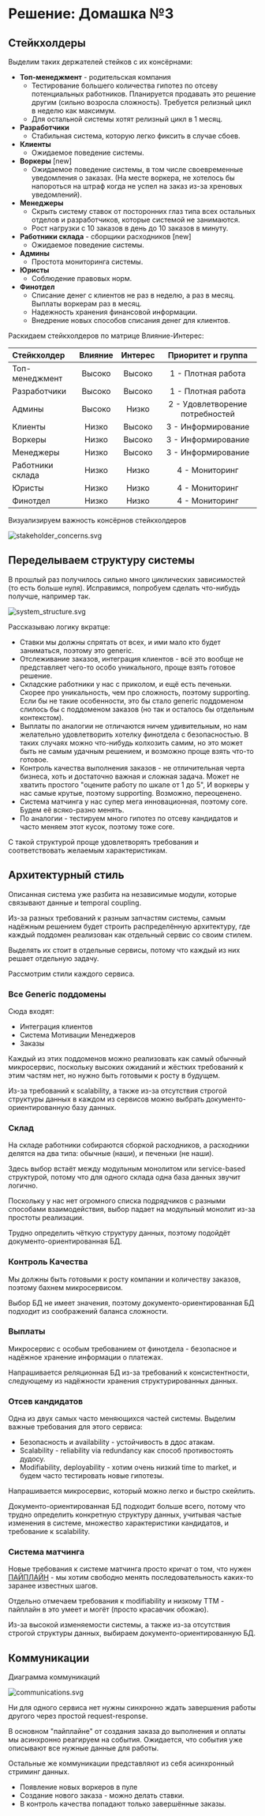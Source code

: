 # Решение: Домашка №3

## Стейкхолдеры

Выделим таких держателей стейков с их консёрнами:

- **Топ-менеджмент** - родительская компания
  - Тестирование большего количества гипотез по отсеву потенциальных работников.
    Планируется продавать это решение другим (сильно возросла сложность).
    Требуется релизный цикл в неделю как максимум.
  - Для остальной системы хотят релизный цикл в 1 месяц.
- **Разработчики**
  - Стабильная система, которую легко фиксить в случае сбоев.
- **Клиенты**
  - Ожидаемое поведение системы.
- **Воркеры** [new]
  - Ожидаемое поведение системы, в том числе своевременные уведомления о заказах.
    (На месте воркера, не хотелось бы напороться на штраф когда
    не успел на заказ из-за хреновых уведомлений).
- **Менеджеры**
  - Скрыть систему ставок от посторонних глаз типа всех остальных отделов
    и разработчиков, которые системой не занимаются.
  - Рост нагрузки с 10 заказов в день до 10 заказов в минуту.
- **Работники склада** - сборщики расходников [new]
  - Ожидаемое поведение системы.
- **Админы**
  - Простота мониторинга системы.
- **Юристы**
  - Соблюдение правовых норм.
- **Финотдел**
  - Списание денег с клиентов не раз в неделю, а раз в месяц.
    Выплаты воркерам раз в месяц.
  - Надежность хранения финансовой информации.
  - Внедрение новых способов списания денег для клиентов.

Раскидаем стейкхолдеров по матрице Влияние-Интерес:

| Стейкхолдер      | Влияние | Интерес |       Приоритет и группа        |
|:---------------- |:-------:|:-------:|:-------------------------------:|
| Топ-менеджмент   | Высоко  | Высоко  |       1 - Плотная работа        |
| Разработчики     | Высоко  | Высоко  |       1 - Плотная работа        |
| Админы           | Высоко  |  Низко  | 2 - Удовлетворение потребностей |
| Клиенты          |  Низко  | Высоко  |       3 - Информирование        |
| Воркеры          |  Низко  | Высоко  |       3 - Информирование        |
| Менеджеры        |  Низко  | Высоко  |       3 - Информирование        |
| Работники склада |  Низко  |  Низко  |         4 - Мониторинг          |
| Юристы           |  Низко  |  Низко  |         4 - Мониторинг          |
| Финотдел         |  Низко  |  Низко  |         4 - Мониторинг          |

Визуализируем важность консёрнов стейкхолдеров

![stakeholder_concerns.svg](./materials/stakeholder_concerns.svg)

## Переделываем структуру системы

В прошлый раз получилось сильно много циклических зависимостей
(то есть больше нуля).
Исправимся, попробуем сделать что-нибудь получше, например так.

![system_structure.svg](./materials/system_structure.svg)

Рассказываю логику вкратце:

- Ставки мы должны спрятать от всех, и ими мало кто будет заниматься,
  поэтому это generic.
- Отслеживание заказов, интеграция клиентов -
  всё это вообще не представляет чего-то особо уникального,
  проще взять готовое решение.
- Складские работники у нас с приколом, и ещё есть печеньки.
  Скорее про уникальность, чем про сложность, поэтому supporting.
  Если бы не такие особенности, это бы стало generic поддоменом
  слилось бы с поддоменом заказов
  (но так и осталось бы отдельным контекстом).
- Выплаты по аналогии не отличаются ничем удивительным,
  но нам желательно удовлетворить хотелку финотдела с безопасностью.
  В таких случаях можно что-нибудь колхозить самим, но это может быть не самым удачным решением, и возможно проще взять что-то готовое.
- Контроль качества выполнения заказов - не отличительная черта бизнеса,
  хоть и достаточно важная и сложная задача.
  Может не хватить простого "оцените работу по шкале от 1 до 5",
  И воркеры у нас самые крутые, поэтому supporting. Возможно, переоценено.
- Система матчинга у нас супер мега инновационная, поэтому core.
  Будем её всяко-разно менять.
- По аналогии - тестируем много гипотез по отсеву кандидатов
  и часто меняем этот кусок, поэтому тоже core.

С такой структурой проще удовлетворять требования
и соответствовать желаемым характеристикам.

## Архитектурный стиль

Описанная система уже разбита на независимые модули,
которые связывают данные и temporal coupling.

Из-за разных требований к разным запчастям системы,
самым надёжным решением будет строить распределённую архитектуру,
где каждый поддомен реализован как отдельный сервис со своим стилем.

Выделять их стоит в отдельные сервисы,
потому что каждый из них решает отдельную задачу.

Рассмотрим стили каждого сервиса.

### Все Generic поддомены

Сюда входят:

- Интеграция клиентов
- Система Мотивации Менеджеров
- Заказы

Каждый из этих поддоменов можно реализовать как самый обычный микросервис,
поскольку высоких ожиданий и жёстких требований к этим частям нет,
но нужно быть готовыми к росту в будущем.

Из-за требований к scalability, а также из-за отсутствия строгой структуры данных
в каждом из сервисов можно выбрать документо-ориентированную базу данных.

### Склад

На складе работники собираются сборкой расходников, а расходники делятся
на два типа: обычные (наши), и печеньки (не наши).

Здесь выбор встаёт между модульным монолитом или service-based структурой,
потому что для одного склада одна база данных звучит логично.

Поскольку у нас нет огромного списка подрядчиков
с разными способами взаимодействия, выбор падает
на модульный монолит из-за простоты реализации.

Трудно определить чёткую структуру данных,
поэтому подойдёт документо-ориентированная БД.

### Контроль Качества

Мы должны быть готовыми к росту компании и количеству заказов,
поэтому бахнем микросервисом.

Выбор БД не имеет значения, поэтому документо-ориентированная БД
подходит из соображений баланса сложности.

### Выплаты

Микросервис с особым требованием от финотдела -
безопасное и надёжное хранение информации о платежах.

Напрашивается реляционная БД из-за требований к консистентности,
следующему из надёжности хранения структурированных данных.

### Отсев кандидатов

Одна из двух самых часто меняющихся частей системы.
Выделим важные требования для этого сервиса:

- Безопасность и availability - устойчивость в ддос атакам.
- Scalability - reliability via redundancy как способ противостоять дудосу.
- Modifiability, deployability - хотим очень низкий time to market,
  и будем часто тестировать новые гипотезы.

Напрашивается микросервис, который можно легко и быстро скейлить.

Документо-ориентированная БД подходит больше всего,
потому что трудно определить конкретную структуру данных,
учитывая частые изменения в системе, множество характеристики кандидатов,
и требование к scalability.

### Система матчинга

Новые требования к системе матчинга просто кричат о том,
что нужен [ПАЙПЛАЙН](https://youtu.be/UkSiywrWG3A?t=56) - мы хотим
свободно менять последовательность каких-то заранее известных шагов.

Отдельно отмечаем требования к modifiability и низкому TTM -
пайплайн в это умеет и могёт (просто красавчик обожаю).

Из-за высокой изменяемости системы, а также из-за отсутствия строгой структуры данных,
выбираем документо-ориентированную БД.

## Коммуникации

Диаграмма коммуникаций

![communications.svg](./materials/communications.svg)

Ни для одного сервиса нет нужны синхронно ждать
завершения работы другого через простой request-response.

В основном "пайплайне" от создания заказа до выполнения и оплаты
мы асинхронно реагируем на события.
Ожидается, что события уже описывают все нужные данные для работы.

Остальные же коммуникации представляют из себя асинхронный стриминг данных.

- Появление новых воркеров в пуле
- Создание нового заказа - можно делать ставки.
- В контроль качества попадают только завершённые заказы.
